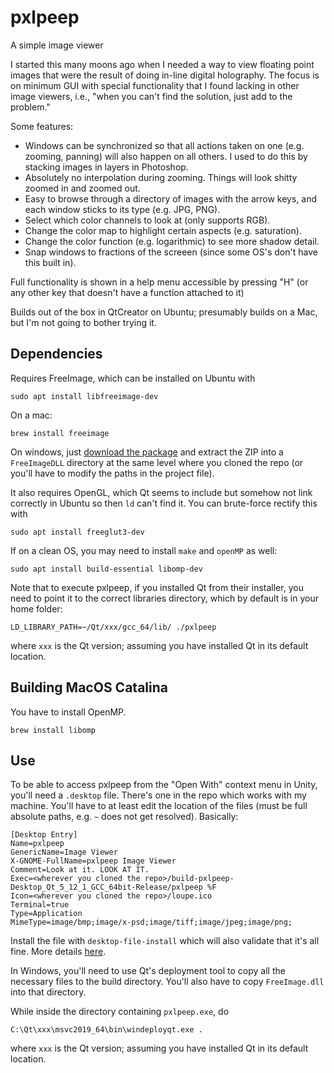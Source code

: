 # pxlpeep
A simple image viewer

I started this many moons ago when I needed a way to view floating point images that were the result of doing in-line digital holography. The focus is on minimum GUI with special functionality that I found lacking in other image viewers, i.e., "when you can't find the solution, just add to the problem."

Some features:
- Windows can be synchronized so that all actions taken on one (e.g. zooming, panning) will also happen on all others. I used to do this by stacking images in layers in Photoshop.
- Absolutely no interpolation during zooming. Things will look shitty zoomed in and zoomed out.
- Easy to browse through a directory of images with the arrow keys, and each window sticks to its type (e.g. JPG, PNG).
- Select which color channels to look at (only supports RGB).
- Change the color map to highlight certain aspects (e.g. saturation).
- Change the color function (e.g. logarithmic) to see more shadow detail.
- Snap windows to fractions of the screeen (since some OS's don't have this built in).

Full functionality is shown in a help menu accessible by pressing "H" (or any other key that doesn't have a function attached to it)

Builds out of the box in QtCreator on Ubuntu; presumably builds on a Mac, but I'm not going to bother trying it.

## Dependencies
Requires FreeImage, which can be installed on Ubuntu with 
```
sudo apt install libfreeimage-dev
```

On a mac:
```
brew install freeimage
```

On windows, just [download the package](https://freeimage.sourceforge.io/download.html) and extract the ZIP into a `FreeImageDLL` directory at the same level where you cloned the repo (or you'll have to modify the paths in the project file).

It also requires OpenGL, which Qt seems to include but somehow not link correctly in Ubuntu so then `ld` can't find it. You can brute-force rectify this with

```
sudo apt install freeglut3-dev
```

If on a clean OS, you may need to install `make` and `openMP` as well:

```
sudo apt install build-essential libomp-dev
```

Note that to execute pxlpeep, if you installed Qt from their installer, you need to point it to the correct libraries directory, which by default is in your home folder:

```
LD_LIBRARY_PATH=~/Qt/xxx/gcc_64/lib/ ./pxlpeep
```

where `xxx` is the Qt version; assuming you have installed Qt in its default location.

## Building MacOS Catalina
You have to install OpenMP.

```
brew install libomp
```

## Use
To be able to access pxlpeep from the "Open With" context menu in Unity, you'll need a `.desktop` file. There's one in the repo which works with my machine. You'll have to at least edit the location of the files (must be full absolute paths, e.g. `~` does not get resolved). Basically:

```
[Desktop Entry]
Name=pxlpeep
GenericName=Image Viewer
X-GNOME-FullName=pxlpeep Image Viewer
Comment=Look at it. LOOK AT IT.
Exec=<wherever you cloned the repo>/build-pxlpeep-Desktop_Qt_5_12_1_GCC_64bit-Release/pxlpeep %F
Icon=<wherever you cloned the repo>/loupe.ico
Terminal=true
Type=Application
MimeType=image/bmp;image/x-psd;image/tiff;image/jpeg;image/png;
```

Install the file with `desktop-file-install` which will also validate that it's all fine. More details [here](https://help.ubuntu.com/community/UnityLaunchersAndDesktopFiles). 

In Windows, you'll need to use Qt's deployment tool to copy all the necessary files to the build directory. You'll also have to copy `FreeImage.dll` into that directory.

While inside the directory containing `pxlpeep.exe`, do

```
C:\Qt\xxx\msvc2019_64\bin\windeployqt.exe .
```

where `xxx` is the Qt version; assuming you have installed Qt in its default location.
